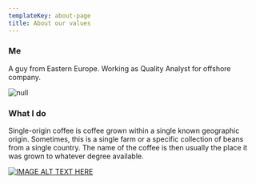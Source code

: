```yaml
---
templateKey: about-page
title: About our values
---
```

### Me

A guy from Eastern Europe. Working as Quality Analyst for offshore company.

![null](/img/me.jpeg)

### What I do

Single-origin coffee is coffee grown within a single known geographic origin. Sometimes, this is a single farm or a specific collection of beans from a single country. The name of the coffee is then usually the place it was grown to whatever degree available.

[![IMAGE ALT TEXT HERE]()](https://www.youtube.com/watch?v=lp-EO5I60KA)
